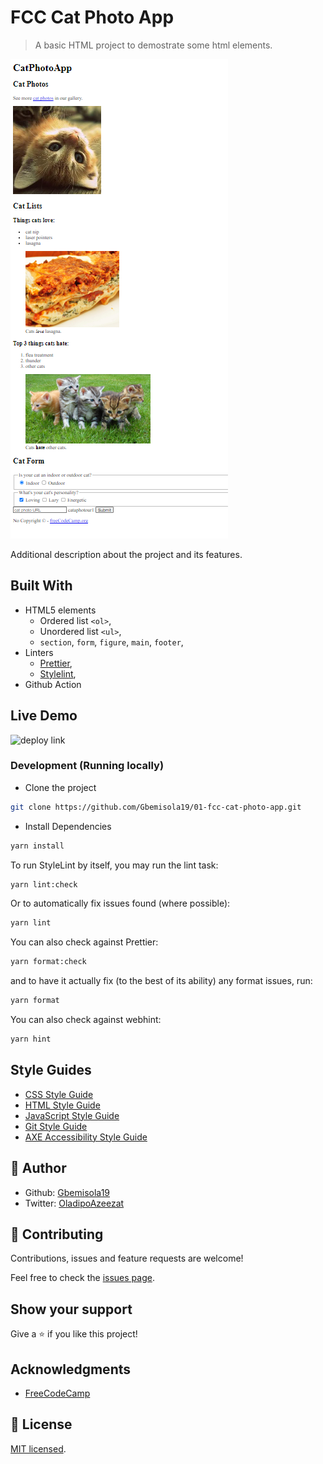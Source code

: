 # FCC Cat Photo App

> A basic HTML project to demostrate some html elements.

![cat photo app](app_screenshot.png)

Additional description about the project and its features.

## Built With

- HTML5 elements
  - Ordered list `<ol>`,
  - Unordered list `<ul>`,
  - `section`, `form`, `figure`, `main`, `footer`,
- Linters
  - [Prettier](https://prettier.io/),
  - [Stylelint](https://stylelint.io/),
- Github Action

## Live Demo

![deploy link](https://vercel.live/open-feedback/01-fcc-cat-photo-app-red.vercel.app?via=pr-comment-visit-preview-link&passThrough=1)

### Development (Running locally)

- Clone the project

```bash
git clone https://github.com/Gbemisola19/01-fcc-cat-photo-app.git
```

- Install Dependencies

```bash
yarn install
```

To run StyleLint by itself, you may run the lint task:

```bash
yarn lint:check
```

Or to automatically fix issues found (where possible):

```bash
yarn lint
```

You can also check against Prettier:

```bash
yarn format:check
```

and to have it actually fix (to the best of its ability) any format issues, run:

```bash
yarn format
```

You can also check against webhint:

```bash
yarn hint
```

## Style Guides

- [CSS Style Guide](http://udacity.github.io/frontend-nanodegree-styleguide/css.html)
- [HTML Style Guide](http://udacity.github.io/frontend-nanodegree-styleguide/index.html)
- [JavaScript Style Guide](http://udacity.github.io/frontend-nanodegree-styleguide/javascript.html)
- [Git Style Guide](https://udacity.github.io/git-styleguide/)
- [AXE Accessibility Style Guide](https://dequeuniversity.com/rules/axe/html/4.7)

## 👤 Author

- Github: [Gbemisola19](https://github.com//Gbemisola19)
- Twitter: [OladipoAzeezat](https://twitter.com/OladipoAzeezat)

## 🤝 Contributing

Contributions, issues and feature requests are welcome!

Feel free to check the [issues page](../../issues).

## Show your support

Give a ⭐️ if you like this project!

## Acknowledgments

- [FreeCodeCamp](https://www.freecodecamp.org/)

## 📝 License

[MIT licensed](./LICENSE).
